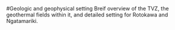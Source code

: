 #Geologic and geophysical setting
Breif overview of the TVZ, the geothermal fields within it, and detailed setting for Rotokawa and Ngatamariki.